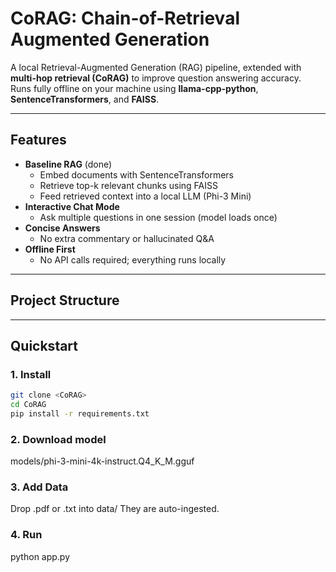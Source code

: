 # CoRAG: Chain-of-Retrieval Augmented Generation

A local Retrieval-Augmented Generation (RAG) pipeline, extended with **multi-hop retrieval (CoRAG)** to improve question answering accuracy.  
Runs fully offline on your machine using **llama-cpp-python**, **SentenceTransformers**, and **FAISS**.

---

## Features
- **Baseline RAG** (done)
  - Embed documents with SentenceTransformers
  - Retrieve top-k relevant chunks using FAISS
  - Feed retrieved context into a local LLM (Phi-3 Mini)
- **Interactive Chat Mode**
  - Ask multiple questions in one session (model loads once)
- **Concise Answers**
  - No extra commentary or hallucinated Q&A
- **Offline First**
  - No API calls required; everything runs locally

---
##  Project Structure
---


## Quickstart

### 1. Install
```bash
git clone <CoRAG>
cd CoRAG
pip install -r requirements.txt
```

### 2. Download model
models/phi-3-mini-4k-instruct.Q4_K_M.gguf

### 3. Add Data
Drop .pdf or .txt into data/
They are auto-ingested.

### 4. Run
python app.py
